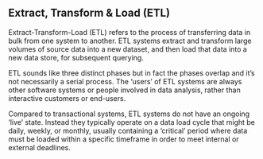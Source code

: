 ##  Extract, Transform & Load (ETL)

Extract-Transform-Load (ETL) refers to the process of transferring data in bulk from one system to another. ETL systems extract and transform large volumes of source data into a new dataset, and then load that data into a new data store, for subsequent querying.

<!--
Extract, Transform and Load tools and frameworks are meant to handle the initial stages of data processing:

  * Ingest data from many sources
  * Perform some basic operations on the data
  * Save the data to a final target datastore
-->

ETL sounds like three distinct phases but in fact the phases overlap and it’s not necessarily a serial process. The ‘users’ of ETL systems are always other software systems or people involved in data analysis, rather than interactive customers or end-users.

Compared to transactional systems, ETL systems do not have an ongoing ‘live’ state. Instead they typically operate on a data load cycle that might be daily, weekly, or monthly, usually containing a ‘critical’ period where data must be loaded within a specific timeframe in order to meet internal or external deadlines.
